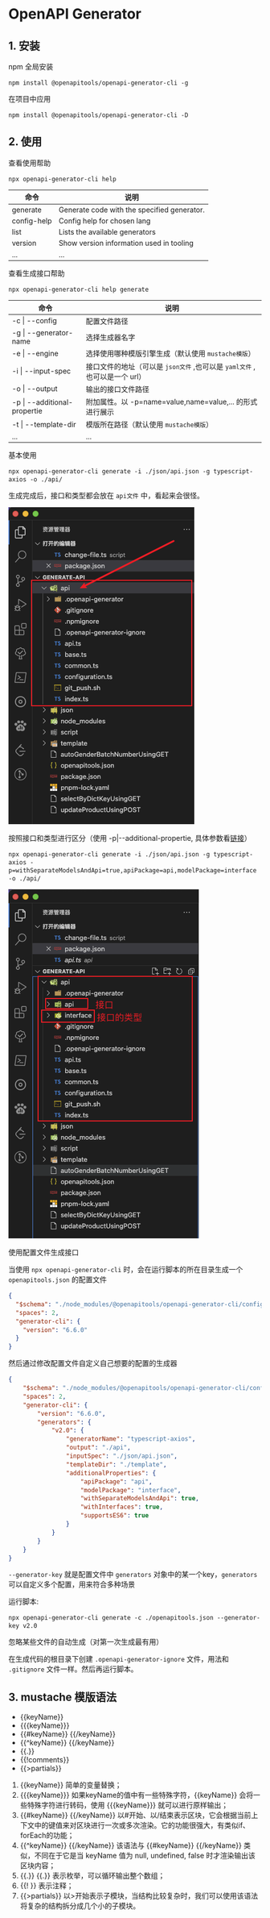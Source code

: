 # OpenAPI Generator

## 1. 安装

npm 全局安装

```shell
npm install @openapitools/openapi-generator-cli -g
```

在项目中应用

```shell
npm install @openapitools/openapi-generator-cli -D
```

## 2. 使用

查看使用帮助

```shell
npx openapi-generator-cli help
```

| 命令        | 说明                                        |
| ----------- | ------------------------------------------- |
| generate    | Generate code with the specified generator. |
| config-help | Config help for chosen lang                 |
| list        | Lists the available generators              |
| version     | Show version information used in tooling    |
| ...         | ...                                         |

查看生成接口帮助

```shell
npx openapi-generator-cli help generate
```

| 命令                        | 说明                                                         |
| --------------------------- | ------------------------------------------------------------ |
| -c \| --config              | 配置文件路径                                                 |
| -g \| --generator-name      | 选择生成器名字                                               |
| -e \| --engine              | 选择使用哪种模版引擎生成（默认使用 `mustache模版`）         |
| -i \| --input-spec          | 接口文件的地址（可以是 `json文件` ,也可以是 `yaml文件` , 也可以是一个 url）|
| -o \| --output              | 输出的接口文件路径                                           |
| -p \| --additional-propertie | 附加属性。以 -p=name=value,name=value,... 的形式进行展示       |
| -t \| --template-dir        | 模版所在路径（默认使用 `mustache模版`）                      |
| ...                         | ...                                                          |

基本使用

```shell
npx openapi-generator-cli generate -i ./json/api.json -g typescript-axios -o ./api/
```

生成完成后，接口和类型都会放在 `api文件` 中，看起来会很怪。

![img1](./img/img1.png)

按照接口和类型进行区分（使用 -p|--additional-propertie, 具体参数看[链接](https://openapi-generator.tech/docs/generators/typescript-axios)）

```shell
npx openapi-generator-cli generate -i ./json/api.json -g typescript-axios -p=withSeparateModelsAndApi=true,apiPackage=api,modelPackage=interface  -o ./api/
```

![img2](./img/img2.png)

使用配置文件生成接口

当使用 `npx openapi-generator-cli` 时，会在运行脚本的所在目录生成一个 `openapitools.json` 的配置文件

```json
{
  "$schema": "./node_modules/@openapitools/openapi-generator-cli/config.schema.json",
  "spaces": 2,
  "generator-cli": {
    "version": "6.6.0"
  }
}
```

然后通过修改配置文件自定义自己想要的配置的生成器

```json
{
    "$schema": "./node_modules/@openapitools/openapi-generator-cli/config.schema.json",
    "spaces": 2,
    "generator-cli": {
        "version": "6.6.0",
        "generators": {
            "v2.0": {
                "generatorName": "typescript-axios",
                "output": "./api",
                "inputSpec": "./json/api.json",
                "templateDir": "./template",
                "additionalProperties": {
                    "apiPackage": "api",
                    "modelPackage": "interface",
                    "withSeparateModelsAndApi": true,
                    "withInterfaces": true,
                    "supportsES6": true
                }
            }
        }
    }
}

```

`--generator-key` 就是配置文件中 `generators` 对象中的某一个key，`generators` 可以自定义多个配置，用来符合多种场景

运行脚本:

```shell
npx openapi-generator-cli generate -c ./openapitools.json --generator-key v2.0
```

忽略某些文件的自动生成（对第一次生成最有用）

在生成代码的根目录下创建 `.openapi-generator-ignore` 文件，用法和 `.gitignore` 文件一样。然后再运行脚本。

## 3. mustache 模版语法

- {{keyName}}
- {{{keyName}}}
- {{#keyName}} {{/keyName}}
- {{^keyName}} {{/keyName}}
- {{.}}
- {{!comments}}
- {{>partials}}

1. {{keyName}} 简单的变量替换；
2. {{{keyName}}} 如果keyName的值中有一些特殊字符，{{keyName}} 会将一些特殊字符进行转码，使用 {{{keyName}}} 就可以进行原样输出；
3. {{#keyName}} {{/keyName}} 以#开始、以/结束表示区块，它会根据当前上下文中的键值来对区块进行一次或多次渲染。它的功能很强大，有类似if、forEach的功能；
4. {{^keyName}} {{/keyName}} 该语法与 {{#keyName}} {{/keyName}} 类似，不同在于它是当 keyName 值为 null, undefined, false 时才渲染输出该区块内容；
5. {{.}} {{.}} 表示枚举，可以循环输出整个数组；
6. {{! }} 表示注释；
7. {{>partials}} 以>开始表示子模块，当结构比较复杂时，我们可以使用该语法将复杂的结构拆分成几个小的子模块。

